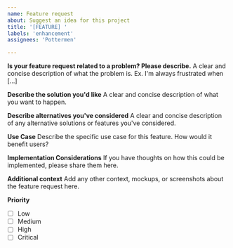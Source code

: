 ```yaml
---
name: Feature request
about: Suggest an idea for this project
title: '[FEATURE] '
labels: 'enhancement'
assignees: 'Pottermen'

---
```


**Is your feature request related to a problem? Please describe.**
A clear and concise description of what the problem is. Ex. I'm always frustrated when [...]

**Describe the solution you'd like**
A clear and concise description of what you want to happen.

**Describe alternatives you've considered**
A clear and concise description of any alternative solutions or features you've considered.

**Use Case**
Describe the specific use case for this feature. How would it benefit users?

**Implementation Considerations**
If you have thoughts on how this could be implemented, please share them here.

**Additional context**
Add any other context, mockups, or screenshots about the feature request here.

**Priority**
- [ ] Low
- [ ] Medium
- [ ] High
- [ ] Critical